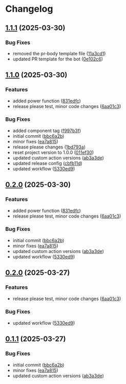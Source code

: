 # Changelog

## [1.1.1](https://github.com/onkard09/python-release-please/compare/python-v1.1.0...python-v1.1.1) (2025-03-30)


### Bug Fixes

* removed the pr-body template file ([11a3cd1](https://github.com/onkard09/python-release-please/commit/11a3cd1d883f39529b81531f086e2325c805a147))
* updated PR template for the bot ([0e102c6](https://github.com/onkard09/python-release-please/commit/0e102c633c46f94f06fcee4c9825543683fee7aa))

## [1.1.0](https://github.com/onkard09/python-project/compare/python-v1.0.0...python-v1.1.0) (2025-03-30)


### Features

* added power function ([831edfc](https://github.com/onkard09/python-project/commit/831edfc9382eaecde36a5ce4b89fc75689377587))
* release please test, minor code changes ([6aa01c3](https://github.com/onkard09/python-project/commit/6aa01c3bb5cb39467f249bccb8deb6e82b2606c0))


### Bug Fixes

* added component tag ([f997b3f](https://github.com/onkard09/python-project/commit/f997b3f9cad5e70444a48a99b12cc2f400e7be34))
* initial commit ([bbc6a2b](https://github.com/onkard09/python-project/commit/bbc6a2b9e3bafa39b51ec1ffe0183c8b5b78d0f6))
* minor fixes ([ea7a815](https://github.com/onkard09/python-project/commit/ea7a81516afe49c01d8dae16d8c3f33e6543d9e4))
* release please changes ([1bd793a](https://github.com/onkard09/python-project/commit/1bd793a09071a15a9e66ffc88ac27b2ff0bc33dd))
* reset project version to 1.0.0 ([011ef30](https://github.com/onkard09/python-project/commit/011ef30561a98eea7fda04f950e95cc4dbc5ea89))
* updated custom action versions ([ab3a3de](https://github.com/onkard09/python-project/commit/ab3a3de9910a82cce03a2c61c3348255890f9996))
* updated release config ([cbfb11d](https://github.com/onkard09/python-project/commit/cbfb11de75494e798513f2f20594ef12f162af8d))
* updated workflow ([5330ed9](https://github.com/onkard09/python-project/commit/5330ed953a5cdeaa02979ef6ef9ed2fba07bb754))

## [0.2.0](https://github.com/onkard09/python-project/compare/v0.1.0...v0.2.0) (2025-03-30)


### Features

* added power function ([831edfc](https://github.com/onkard09/python-project/commit/831edfc9382eaecde36a5ce4b89fc75689377587))
* release please test, minor code changes ([6aa01c3](https://github.com/onkard09/python-project/commit/6aa01c3bb5cb39467f249bccb8deb6e82b2606c0))


### Bug Fixes

* initial commit ([bbc6a2b](https://github.com/onkard09/python-project/commit/bbc6a2b9e3bafa39b51ec1ffe0183c8b5b78d0f6))
* minor fixes ([ea7a815](https://github.com/onkard09/python-project/commit/ea7a81516afe49c01d8dae16d8c3f33e6543d9e4))
* updated custom action versions ([ab3a3de](https://github.com/onkard09/python-project/commit/ab3a3de9910a82cce03a2c61c3348255890f9996))
* updated workflow ([5330ed9](https://github.com/onkard09/python-project/commit/5330ed953a5cdeaa02979ef6ef9ed2fba07bb754))

## [0.2.0](https://github.com/onkard09/python-project/compare/v0.1.1...v0.2.0) (2025-03-27)


### Features

* release please test, minor code changes ([6aa01c3](https://github.com/onkard09/python-project/commit/6aa01c3bb5cb39467f249bccb8deb6e82b2606c0))


### Bug Fixes

* updated workflow ([5330ed9](https://github.com/onkard09/python-project/commit/5330ed953a5cdeaa02979ef6ef9ed2fba07bb754))

## [0.1.1](https://github.com/onkard09/python-project/compare/v0.1.0...v0.1.1) (2025-03-27)


### Bug Fixes

* initial commit ([bbc6a2b](https://github.com/onkard09/python-project/commit/bbc6a2b9e3bafa39b51ec1ffe0183c8b5b78d0f6))
* minor fixes ([ea7a815](https://github.com/onkard09/python-project/commit/ea7a81516afe49c01d8dae16d8c3f33e6543d9e4))
* updated custom action versions ([ab3a3de](https://github.com/onkard09/python-project/commit/ab3a3de9910a82cce03a2c61c3348255890f9996))
